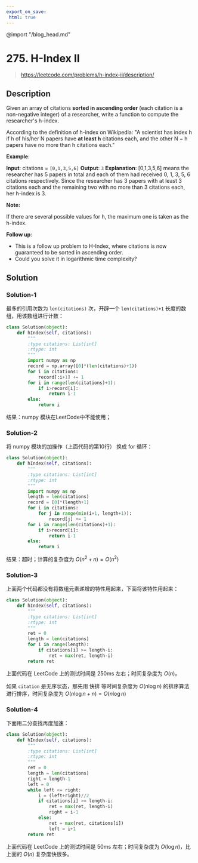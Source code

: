 ```yaml
---
export_on_save:
 html: true
---
```


@import "/blog_head.md"

#  275. H-Index II

> <https://leetcode.com/problems/h-index-ii/description/>

## Description

Given an array of citations **sorted in ascending order** (each citation is a non-negative integer) of a researcher, write a function to compute the researcher's h-index.

According to the definition of h-index on Wikipedia: "A scientist has index h if h of his/her N papers have **at least h** citations each, and the other N − h papers have no more than h citations each."

**Example**:

**Input**: citations = `[0,1,3,5,6]`
**Output**: `3` 
**Explanation**: [0,1,3,5,6] means the researcher has 5 papers in total and each of them had received 0, 1, 3, 5, 6 citations respectively. Since the researcher has 3 papers with at least 3 citations each and the remaining  two with no more than 3 citations each, her h-index is 3.

**Note:**

If there are several possible values for h, the maximum one is taken as the h-index.

**Follow up**:

- This is a follow up problem to H-Index, where citations is now guaranteed to be sorted in ascending order.
- Could you solve it in logarithmic time complexity?

## Solution

### Solution-1

最多的引用次数为 `len(citations)` 次，开辟一个 `len(citations)+1` 长度的数组，用该数组进行计数：
```python {class=line-numbers}
class Solution(object):
    def hIndex(self, citations):
        """
        :type citations: List[int]
        :rtype: int
        """
        import numpy as np
        record = np.array([0]*(len(citations)+1))
        for i in citations:
            record[:i+1] += 1
        for i in range(len(citations)+1):
            if i>record[i]:
                return i-1
        else:
            return i
```
结果：numpy 模块在LeetCode中不能使用；

### Solution-2

将 numpy 模块的加操作（上面代码的第10行） 换成 for 循环：
```python {class=line-numbers}
class Solution(object):
    def hIndex(self, citations):
        """
        :type citations: List[int]
        :rtype: int
        """
        import numpy as np
        length = len(citations)
        record = [0]*(length+1)
        for i in citations:
            for j in range(min(i+1, length+1)):
                record[j] += 1
        for i in range(len(citations)+1):
            if i>record[i]:
                return i-1
        else:
            return i
```
结果：超时；计算的复杂度为 $O(n^2+n)=O(n^2)$

### Solution-3

上面两个代码都没有将数组元素递增的特性用起来，下面将该特性用起来：
```python {class=line-numbers}
class Solution(object):
    def hIndex(self, citations):
        """
        :type citations: List[int]
        :rtype: int
        """
        ret = 0
        length = len(citations)
        for i in range(length):
            if citations[i] >= length-i:
                ret = max(ret, length-i)
        return ret
```
上面代码在 LeetCode 上的测试时间是 250ms 左右；时间复杂度为 $O(n)$。

如果 `citation` 是无序状态，那先用 快排 等时间复杂度为 $O(n\log n)$ 的排序算法进行排序，时间复杂度为 $O(n\log n+n)=O(n\log n)$

### Solution-4

下面用二分查找再度加速：
```python {class=line-numbers}
class Solution(object):
    def hIndex(self, citations):
        """
        :type citations: List[int]
        :rtype: int
        """
        ret = 0
        length = len(citations)
        right = length-1
        left = 0
        while left <= right:
            i = (left+right)//2
            if citations[i] >= length-i:
                ret = max(ret, length-i)
                right = i-1
            else:
                ret = max(ret, citations[i])
                left = i+1
        return ret
```
上面代码在 LeetCode 上的测试时间是 50ms 左右；时间复杂度为 $O(\log n)$，比上面的 $O(n)$ 复杂度快很多。
